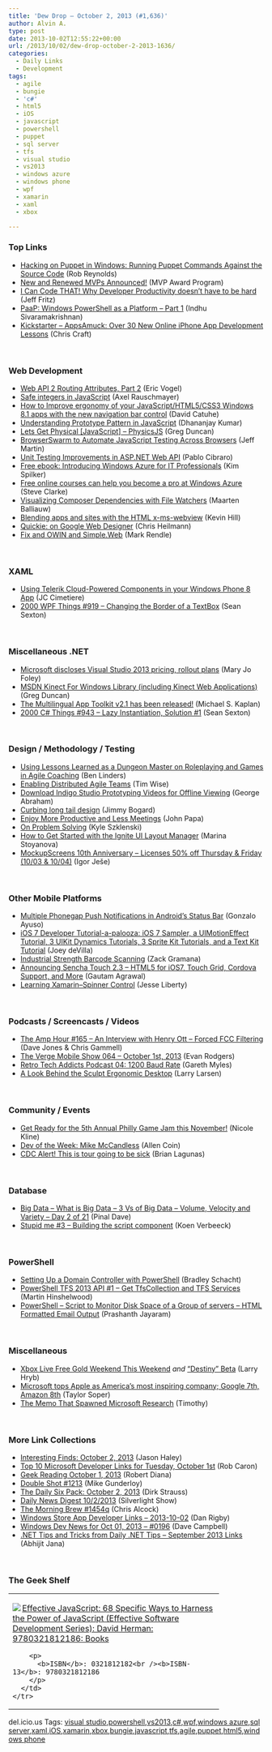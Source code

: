 ```yaml
---
title: 'Dew Drop – October 2, 2013 (#1,636)'
author: Alvin A.
type: post
date: 2013-10-02T12:55:22+00:00
url: /2013/10/02/dew-drop-october-2-2013-1636/
categories:
  - Daily Links
  - Development
tags:
  - agile
  - bungie
  - 'c#'
  - html5
  - iOS
  - javascript
  - powershell
  - puppet
  - sql server
  - tfs
  - visual studio
  - vs2013
  - windows azure
  - windows phone
  - wpf
  - xamarin
  - xaml
  - xbox

---
```

### <a name="top"></a>Top Links

  * <a href="http://feedproxy.google.com/~r/robz/~3/G7PFhOWdgwM/hacking-on-puppet-in-windows-running-puppet-commands-against-the.aspx" target="_blank">Hacking on Puppet in Windows: Running Puppet Commands Against the Source Code</a> (Rob Reynolds)
  * <a href="http://blogs.msdn.com/b/mvpawardprogram/archive/2013/10/01/new-and-renewed-mvps-announced.aspx" target="_blank">New and Renewed MVPs Announced!</a> (MVP Award Program)
  * <a href="http://feedproxy.google.com/~r/Telerik/~3/RIPGytisXYE/developer-productivity-isnt-hard" target="_blank">I Can Code THAT! Why Developer Productivity doesn’t have to be hard</a> (Jeff Fritz)
  * <a href="http://blogs.msdn.com/b/powershell/archive/2013/10/01/paap-windows-powershell-as-a-platform-part-1.aspx" target="_blank">PaaP: Windows PowerShell as a Platform – Part 1</a> (Indhu Sivaramakrishnan)
  * <a href="http://www.kickstarter.com/projects/1872716611/appsamuck-over-30-new-online-iphone-app-developmen" target="_blank">Kickstarter &#8211; AppsAmuck: Over 30 New Online iPhone App Development Lessons</a> (Chris Craft)

&#160;

### <a name="web"></a>Web Development

  * <a href="http://visualstudiomagazine.com/articles/2013/10/01/web-api-2-routing-attributes-part-2.aspx" target="_blank">Web API 2 Routing Attributes, Part 2</a> (Eric Vogel)
  * <a href="http://feedproxy.google.com/~r/2ality/~3/-TwPF-ANwjs/safe-integers.html" target="_blank">Safe integers in JavaScript</a> (Axel Rauschmayer)
  * <a href="http://blogs.msdn.com/b/eternalcoding/archive/2013/10/02/how-to-improve-ergonomy-of-your-javascript-html5-css3-windows-8-1-apps-with-the-new-navigation-bar-control.aspx" target="_blank">How to Improve ergonomy of your JavaScript/HTML5/CSS3 Windows 8.1 apps with the new navigation bar control</a> (David Catuhe)
  * <a href="http://debugmode.net/2013/10/02/understanding-prototype-pattern-in-javascript/" target="_blank">Understanding Prototype Pattern in JavaScript</a> (Dhananjay Kumar)
  * <a href="http://coolthingoftheday.blogspot.com/2013/10/lets-get-physical-javascript-physicsjs.html" target="_blank">Lets Get Physical [JavaScript] &#8211; PhysicsJS</a> (Greg Duncan)
  * <a href="http://www.infoq.com/news/2013/10/browserswarm" target="_blank">BrowserSwarm to Automate JavaScript Testing Across Browsers</a> (Jeff Martin)
  * <a href="http://cibrax.me/blog/2013/09/27/unit-testing-improvements-in-asp-dot-net-web-api/" target="_blank">Unit Testing Improvements in ASP.NET Web API</a> (Pablo Cibraro)
  * <a href="http://blogs.msdn.com/b/microsoft_press/archive/2013/10/01/free-ebook-introducing-windows-azure-for-it-professionals.aspx" target="_blank">Free ebook: Introducing Windows Azure for IT Professionals</a> (Kim Spilker)
  * <a href="http://blogs.technet.com/b/firehose/archive/2013/10/01/free-online-courses-can-help-you-become-a-pro-at-windows-azure.aspx" target="_blank">Free online courses can help you become a pro at Windows Azure</a> (Steve Clarke)
  * <a href="http://blog.jetbrains.com/phpstorm/2013/10/visualizing-composer-dependencies-with-file-watchers/?utm_source=rss&utm_medium=rss&utm_campaign=visualizing-composer-dependencies-with-file-watchers" target="_blank">Visualizing Composer Dependencies with File Watchers</a> (Maarten Balliauw)
  * <a href="http://blogs.windows.com/windows/b/appbuilder/archive/2013/10/01/blending-apps-and-sites-with-the-html-x-ms-webview.aspx" target="_blank">Blending apps and sites with the HTML x-ms-webview</a> (Kevin Hill)
  * <a href="http://christianheilmann.com/2013/10/01/quickie-on-google-web-designer/" target="_blank">Quickie: on Google Web Designer</a> (Chris Heilmann)
  * <a href="http://blog.markrendle.net/2013/10/01/fix-and-owin-and-simple-web/" target="_blank">Fix and OWIN and Simple.Web</a> (Mark Rendle)

&#160;

### <a name="silverlight"></a>XAML

  * <a href="http://blogs.windows.com/windows_phone/b/wpdev/archive/2013/10/01/using-telerik-cloud-powered-components-in-your-windows-phone-8-app.aspx" target="_blank">Using Telerik Cloud-Powered Components in your Windows Phone 8 App</a> (JC Cimetiere)
  * <a href="http://wpf.2000things.com/2013/10/02/919-changing-the-border-of-a-textbox/" target="_blank">2000 WPF Things #919 – Changing the Border of a TextBox</a> (Sean Sexton)

&#160;

### <a name="dotnet"></a>Miscellaneous .NET

  * <a href="http://www.zdnet.com/microsoft-discloses-visual-studio-2013-pricing-rollout-plans-7000021405/" target="_blank">Microsoft discloses Visual Studio 2013 pricing, rollout plans</a> (Mary Jo Foley)
  * <a href="http://channel9.msdn.com/coding4fun/kinect/MSDN-Kinect-For-Windows-Library-including-Kinect-Web-Applications" target="_blank">MSDN Kinect For Windows Library (including Kinect Web Applications)</a> (Greg Duncan)
  * <a href="http://blogs.msdn.com/b/michkap/archive/2013/10/01/10453295.aspx" target="_blank">The Multilingual App Toolkit v2.1 has been released!</a> (Michael S. Kaplan)
  * <a href="http://csharp.2000things.com/2013/10/02/943-lazy-instantiation-solution-1/" target="_blank">2000 C# Things #943 – Lazy Instantiation, Solution #1</a> (Sean Sexton)

&#160;

### <a name="design"></a>Design / Methodology / Testing

  * <a href="http://www.infoq.com/news/2013/10/roleplaying-games-agile-coaching" target="_blank">Using Lessons Learned as a Dungeon Master on Roleplaying and Games in Agile Coaching</a> (Ben Linders)
  * <a href="http://feedproxy.google.com/~r/LeadingAgile/~3/4L1s7eYF6gE/" target="_blank">Enabling Distributed Agile Teams</a> (Tim Wise)
  * <a href="http://www.infragistics.com/community/blogs/indigo-studio/archive/2013/10/01/download-indigo-studio-prototyping-videos-for-offline-viewing.aspx" target="_blank">Download Indigo Studio Prototyping Videos for Offline Viewing</a> (George Abraham)
  * <a href="http://feedproxy.google.com/~r/LosTechies/~3/D9VAlDCLCBk/" target="_blank">Curbing long tail design</a> (Jimmy Bogard)
  * <a href="http://feedproxy.google.com/~r/JohnPapa/~3/Kzmyddm5gFg/" target="_blank">Enjoy More Productive and Less Meetings</a> (John Papa)
  * <a href="http://thecappsblog.blogspot.com/2013/10/on-problem-solving.html" target="_blank">On Problem Solving</a> (Kyle Szklenski)
  * <a href="http://www.infragistics.com/community/blogs/marina_stoyanova/archive/2013/10/01/how-to-get-started-with-the-ignite-ui-layout-manager.aspx" target="_blank">How to Get Started with the Ignite UI Layout Manager</a> (Marina Stoyanova)
  * <a href="http://www.mockupscreens.com/?utm_medium=email&utm_campaign=MockupScreens+10th+Anniversary+Discount+-+...&utm_source=YMLP&utm_term=www.MockupScreens.com" target="_blank">MockupScreens 10th Anniversary &#8211; Licenses 50% off Thursday & Friday (10/03 & 10/04)</a> (Igor Ješe)

&#160;

### <a name="mobile"></a>Other Mobile Platforms

  * <a href="http://java.dzone.com/articles/multiple-phonegap-push" target="_blank">Multiple Phonegap Push Notifications in Android’s Status Bar</a> (Gonzalo Ayuso)
  * <a href="http://www.globalnerdy.com/2013/10/01/ios-7-developer-tutorial-a-palooza-ios-7-sampler-a-uimotioneffect-tutorial-3-uikit-dynamics-tutorials-3-sprite-kit-tutorials-and-a-text-kit-tutorial/" target="_blank">iOS 7 Developer Tutorial-a-palooza: iOS 7 Sampler, a UIMotionEffect Tutorial, 3 UIKit Dynamics Tutorials, 3 Sprite Kit Tutorials, and a Text Kit Tutorial</a> (Joey deVilla)
  * <a href="http://blog.xamarin.com/industrial-strength-barcode-scanning/" target="_blank">Industrial Strength Barcode Scanning</a> (Zack Gramana)
  * <a href="http://feedproxy.google.com/~r/extblog/~3/LwDSCqI2OyE/" target="_blank">Announcing Sencha Touch 2.3 &#8211; HTML5 for iOS7, Touch Grid, Cordova Support, and More</a> (Gautam Agrawal)
  * <a href="http://feedproxy.google.com/~r/JesseLiberty-SilverlightGeek/~3/nP-mGaa1sTk/" target="_blank">Learning Xamarin–Spinner Control</a> (Jesse Liberty)

&#160;

### <a name="podcasts"></a>Podcasts / Screencasts / Videos

  * <a href="http://feedproxy.google.com/~r/TheAmpHour/~3/WExqmB4C1qQ/" target="_blank">The Amp Hour #165 – An Interview with Henry Ott – Forced FCC Filtering</a> (Dave Jones & Chris Gammell)
  * <a href="http://www.theverge.com/2013/10/1/4788426/the-verge-mobile-show-064-october-1st-2013-video" target="_blank">The Verge Mobile Show 064 &#8211; October 1st, 2013</a> (Evan Rodgers)
  * <a href="http://www.tracyandmatt.co.uk/retro-tech-addicts-podcast-04-1200-baud-rate/" target="_blank">Retro Tech Addicts Podcast 04: 1200 Baud Rate</a> (Gareth Myles)
  * <a href="http://channel9.msdn.com/Blogs/LarryLarsen/A-Look-Behind-the-Sculpt-Ergonomic-Desktop" target="_blank">A Look Behind the Sculpt Ergonomic Desktop</a> (Larry Larsen)

&#160;

### <a name="events"></a>Community / Events

  * <a href="http://www.geekadelphia.com/2013/10/01/get-ready-for-the-5th-annual-philly-game-jam-this-november/" target="_blank">Get Ready for the 5th Annual Philly Game Jam this November!</a> (Nicole Kline)
  * <a href="http://feeds.dzone.com/~r/zones/css/~3/S76ek4sYJRE/dev-week-mike-mccandless" target="_blank">Dev of the Week: Mike McCandless</a> (Allen Coin)
  * <a href="http://www.infragistics.com/community/blogs/blagunas/archive/2013/10/02/cdc-alert-this-is-tour-going-to-be-sick.aspx" target="_blank">CDC Alert! This is tour going to be sick</a> (Brian Lagunas)

&#160;

### <a name="sql"></a>Database

  * <a href="http://blog.sqlauthority.com/2013/10/02/big-data-what-is-big-data-3-vs-of-big-data-volume-velocity-and-variety-day-2-of-21/" target="_blank">Big Data – What is Big Data – 3 Vs of Big Data – Volume, Velocity and Variety – Day 2 of 21</a> (Pinal Dave)
  * <a href="http://blogs.lessthandot.com/index.php/DataMgmt/ssis/stupid-me-3-building-the" target="_blank">Stupid me #3 – Building the script component</a> (Koen Verbeeck)

&#160;

### <a name="ps"></a>PowerShell

  * <a href="http://www.sqlservercentral.com/blogs/bradleyschacht/2013/10/02/setting-up-a-domain-controller-with-powershell/" target="_blank">Setting Up a Domain Controller with PowerShell</a> (Bradley Schacht)
  * <a href="http://nakedalm.com/powershell-tfs-2013-api-1-get-tfscollection-and-tfs-services/" target="_blank">PowerShell TFS 2013 API #1 – Get TfsCollection and TFS Services</a> (Martin Hinshelwood)
  * <a href="http://www.sqlservercentral.com/blogs/powersql-by-prashanth-jayaram/2013/10/01/powershell-script-to-monitor-disk-space-of-a-group-of-servers-html-formatted-email-output/" target="_blank">PowerShell – Script to Monitor Disk Space of a Group of servers – HTML Formatted Email Output</a> (Prashanth Jayaram)

&#160;

### <a name="misc"></a>Miscellaneous

  * <a href="http://feedproxy.google.com/~r/MajorNelson/~3/GL-J3Q-ZqeU/" target="_blank">Xbox Live Free Gold Weekend This Weekend</a> _and_ <a href="http://feedproxy.google.com/~r/MajorNelson/~3/KM80owUXnGc/" target="_blank">“Destiny” Beta</a> (Larry Hryb)
  * <a href="http://feedproxy.google.com/~r/geekwire/~3/KkE-ewTBR1w/" target="_blank">Microsoft tops Apple as America’s most inspiring company; Google 7th, Amazon 8th</a> (Taylor Soper)
  * <a href="http://rss.slashdot.org/~r/Slashdot/slashdot/~3/H5ZIDXW5Nuc/story01.htm" target="_blank">The Memo That Spawned Microsoft Research</a> (Timothy)

&#160;

### <a name="links"></a>More Link Collections

  * <a href="http://jasonhaley.com/blog/post/2013/10/02/Interesting-Finds-October-2-2013.aspx" target="_blank">Interesting Finds: October 2, 2013</a> (Jason Haley)
  * <a href="http://blogs.msdn.com/b/robcaron/archive/2013/10/01/top-10-microsoft-developer-links-for-tuesday-october-1st.aspx" target="_blank">Top 10 Microsoft Developer Links for Tuesday, October 1st</a> (Rob Caron)
  * <a href="http://feeds.regulargeek.com/~r/RegularGeek/~3/Ne1fChcc870/" target="_blank">Geek Reading October 1, 2013</a> (Robert Diana)
  * <a href="http://afreshcup.com/home/2013/10/2/double-shot-1213.html" target="_blank">Double Shot #1213</a> (Mike Gunderloy)
  * <a href="http://feeds.feedblitz.com/~/47400786/0/dirkstrauss~The-Daily-Six-Pack-October" target="_blank">The Daily Six Pack: October 2, 2013</a> (Dirk Strauss)
  * <a href="http://feedproxy.google.com/~r/silverlightshow/~3/wysLuQ4BAqM/Daily-News-Digest-10-2-2013.aspx" target="_blank">Daily News Digest 10/2/2013</a> (Silverlight Show)
  * <a href="http://feedproxy.google.com/~r/ReflectivePerspective/~3/k-7CEaD11GE/" target="_blank">The Morning Brew #1454q</a> (Chris Alcock)
  * <a href="http://feedproxy.google.com/~r/DanRigby/~3/wacoAY9YevI/" target="_blank">Windows Store App Developer Links &#8211; 2013-10-02</a> (Dan Rigby)
  * <a href="http://www.windowsdevnews.com/Blogs.aspx?ID=269" target="_blank">Windows Dev News for Oct 01, 2013 &#8211; #0196</a> (Dave Campbell)
  * <a href="http://abhijitjana.net/2013/10/02/net-tips-and-tricks-from-daily-net-tips-september-2013-links/" target="_blank">.NET Tips and Tricks from Daily .NET Tips – September 2013 Links</a> (Abhijit Jana)

&#160;

### <a name="shelf"></a>The Geek Shelf

<div id="scid:7dc1bd33-94bd-46fd-a20b-0131235bcd47:1b7a4c93-45a9-41df-8653-7694fefe5846" class="wlWriterEditableSmartContent" style="float: none; padding-bottom: 0px; padding-top: 0px; padding-left: 0px; margin: 0px; display: inline; padding-right: 0px">
  <table cellspacing="0" cellpadding="2" width="400" border="0" unselectable="on">
    <tr>
      <td valign="top" width="400">
        <p>
          <a title="Effective JavaScript: 68 Specific Ways to Harness the Power of JavaScript (Effective Software Development Series): David Herman: 9780321812186: Books" href="http://www.amazon.com/exec/obidos/ASIN/0321812182/alvinashcraft-20"><img data-recalc-dims="1" decoding="async" src="https://i0.wp.com/images.amazon.com/images/P/0321812182.01.MZZZZZZZ.jpg?w=660" border="0" align="left" style="float:left" />Effective JavaScript: 68 Specific Ways to Harness the Power of JavaScript (Effective Software Development Series): David Herman: 9780321812186: Books</a>
        </p>
        
        <p>
          <b>ISBN</b>: 0321812182<br /><b>ISBN-13</b>: 9780321812186
        </p>
      </td>
    </tr>
  </table>
</div>

<div id="scid:0767317B-992E-4b12-91E0-4F059A8CECA8:744a668c-ff28-4694-b0d3-c80c172a8bf4" class="wlWriterEditableSmartContent" style="float: none; padding-bottom: 0px; padding-top: 0px; padding-left: 0px; margin: 0px; display: inline; padding-right: 0px">
  del.icio.us Tags: <a href="http://del.icio.us/popular/visual+studio" rel="tag">visual studio</a>,<a href="http://del.icio.us/popular/powershell" rel="tag">powershell</a>,<a href="http://del.icio.us/popular/vs2013" rel="tag">vs2013</a>,<a href="http://del.icio.us/popular/c%23" rel="tag">c#</a>,<a href="http://del.icio.us/popular/wpf" rel="tag">wpf</a>,<a href="http://del.icio.us/popular/windows+azure" rel="tag">windows azure</a>,<a href="http://del.icio.us/popular/sql+server" rel="tag">sql server</a>,<a href="http://del.icio.us/popular/xaml" rel="tag">xaml</a>,<a href="http://del.icio.us/popular/iOS" rel="tag">iOS</a>,<a href="http://del.icio.us/popular/xamarin" rel="tag">xamarin</a>,<a href="http://del.icio.us/popular/xbox" rel="tag">xbox</a>,<a href="http://del.icio.us/popular/bungie" rel="tag">bungie</a>,<a href="http://del.icio.us/popular/javascript" rel="tag">javascript</a>,<a href="http://del.icio.us/popular/tfs" rel="tag">tfs</a>,<a href="http://del.icio.us/popular/agile" rel="tag">agile</a>,<a href="http://del.icio.us/popular/puppet" rel="tag">puppet</a>,<a href="http://del.icio.us/popular/html5" rel="tag">html5</a>,<a href="http://del.icio.us/popular/windows+phone" rel="tag">windows phone</a>
</div>
